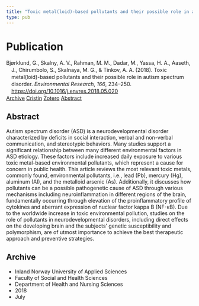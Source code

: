 ```yaml
---
title: "Toxic metal(loid)-based pollutants and their possible role in autism spectrum disorder"
type: pub
---
```

<h1>Publication</h1>
<article id="csl-bib-container-572HVRRB" class="csl-bib-container">
  <div class="csl-bib-body" style="line-height: 1.35; padding-left: 1em; text-indent:-1em;">
  <div class="csl-entry">Bj&#xF8;rklund, G., Skalny, A. V., Rahman, M. M., Dadar, M., Yassa, H. A., Aaseth, J., Chirumbolo, S., Skalnaya, M. G., &amp; Tinkov, A. A. (2018). Toxic metal(loid)-based pollutants and their possible role in autism spectrum disorder. <i>Environmental Research</i>, <i>166</i>, 234&#x2013;250. <a href="https://doi.org/10.1016/j.envres.2018.05.020">https://doi.org/10.1016/j.envres.2018.05.020</a></div>
</div>
  <div class="csl-bib-buttons">
    <a href="#taxonomy-article-572HVRRB" class="csl-bib-button">Archive</a>
    <a href="https://app.cristin.no/results/show.jsf?id=1597034" alt="Cristin URL" class="csl-bib-button">Cristin</a>
    <a href="http://zotero.org/groups/5022929/items/572HVRRB" alt="Zotero URL" class="csl-bib-button">Zotero</a>
    <a href="#abstract-article-572HVRRB" class="csl-bib-button">Abstract</a>
  </div>
  <div id="csl-bib-meta-container-572HVRRB"></div>
</article>
<div id="csl-bib-meta-572HVRRB" class="csl-bib-meta">
  <article id="abstract-article-572HVRRB" class="abstract-article">
    <h1>Abstract</h1>
    Autism spectrum disorder (ASD) is a neurodevelopmental disorder characterized by deficits in social interaction, 
verbal and non-verbal communication, and stereotypic behaviors. Many studies support a significant relationship 
between many different environmental factors in ASD etiology. These factors include increased daily exposure 
to various toxic metal-based environmental pollutants, which represent a cause for concern in public 
health. This article reviews the most relevant toxic metals, commonly found, environmental pollutants, i.e., lead 
(Pb), mercury (Hg), aluminum (Al), and the metalloid arsenic (As). Additionally, it discusses how pollutants can 
be a possible pathogenetic cause of ASD through various mechanisms including neuroinflammation in different 
regions of the brain, fundamentally occurring through elevation of the proinflammatory profile of cytokines and 
aberrant expression of nuclear factor kappa B (NF-κB). Due to the worldwide increase in toxic environmental 
pollution, studies on the role of pollutants in neurodevelopmental disorders, including direct effects on the 
developing brain and the subjects’ genetic susceptibility and polymorphism, are of utmost importance to achieve 
the best therapeutic approach and preventive strategies.
  </article>
  <article id="taxonomy-article-572HVRRB" class="taxonomy-article">
    <h1>Archive</h1>
    <ul>
      <li>Inland Norway University of Applied Sciences</li>
      <li>Faculty of Social and Health Sciences</li>
      <li>Department of Health and Nursing Sciences</li>
      <li>2018</li>
      <li>July</li>
    </ul>
  </article>
</div>
